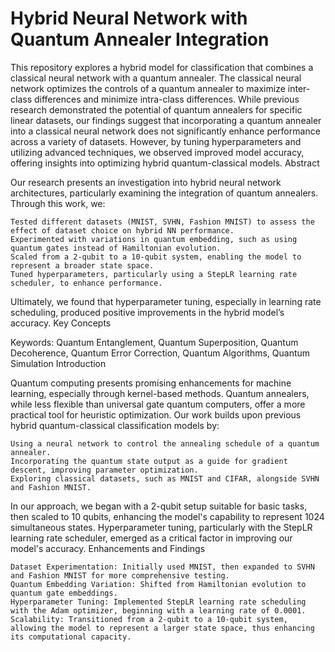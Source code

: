 # Hybrid Neural Network with Quantum Annealer Integration
This repository explores a hybrid model for classification that combines a classical neural network with a quantum annealer. The classical neural network optimizes the controls of a quantum annealer to maximize inter-class differences and minimize intra-class differences. While previous research demonstrated the potential of quantum annealers for specific linear datasets, our findings suggest that incorporating a quantum annealer into a classical neural network does not significantly enhance performance across a variety of datasets. However, by tuning hyperparameters and utilizing advanced techniques, we observed improved model accuracy, offering insights into optimizing hybrid quantum-classical models.
Abstract

Our research presents an investigation into hybrid neural network architectures, particularly examining the integration of quantum annealers. Through this work, we:

    Tested different datasets (MNIST, SVHN, Fashion MNIST) to assess the effect of dataset choice on hybrid NN performance.
    Experimented with variations in quantum embedding, such as using quantum gates instead of Hamiltonian evolution.
    Scaled from a 2-qubit to a 10-qubit system, enabling the model to represent a broader state space.
    Tuned hyperparameters, particularly using a StepLR learning rate scheduler, to enhance performance.

Ultimately, we found that hyperparameter tuning, especially in learning rate scheduling, produced positive improvements in the hybrid model’s accuracy.
Key Concepts

Keywords: Quantum Entanglement, Quantum Superposition, Quantum Decoherence, Quantum Error Correction, Quantum Algorithms, Quantum Simulation
Introduction

Quantum computing presents promising enhancements for machine learning, especially through kernel-based methods. Quantum annealers, while less flexible than universal gate quantum computers, offer a more practical tool for heuristic optimization. Our work builds upon previous hybrid quantum-classical classification models by:

    Using a neural network to control the annealing schedule of a quantum annealer.
    Incorporating the quantum state output as a guide for gradient descent, improving parameter optimization.
    Exploring classical datasets, such as MNIST and CIFAR, alongside SVHN and Fashion MNIST.

In our approach, we began with a 2-qubit setup suitable for basic tasks, then scaled to 10 qubits, enhancing the model's capability to represent 1024 simultaneous states. Hyperparameter tuning, particularly with the StepLR learning rate scheduler, emerged as a critical factor in improving our model's accuracy.
Enhancements and Findings

    Dataset Experimentation: Initially used MNIST, then expanded to SVHN and Fashion MNIST for more comprehensive testing.
    Quantum Embedding Variation: Shifted from Hamiltonian evolution to quantum gate embeddings.
    Hyperparameter Tuning: Implemented StepLR learning rate scheduling with the Adam optimizer, beginning with a learning rate of 0.0001.
    Scalability: Transitioned from a 2-qubit to a 10-qubit system, allowing the model to represent a larger state space, thus enhancing its computational capacity.

